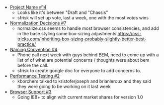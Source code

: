 * [Project Name #14](https://github.com/jquery/css-framework/issues/14)
	* Looks like it's between "Draft and "Chassis"
	* sfrisk will set up vote, last a week, one with the most votes wins
* [Normalization Decisions #7](https://github.com/jquery/css-framework/issues/7)
	* normalize.css seems to handle most browser consistencies, and add in the base styling some box-sizing adjustments https://css-tricks.com/inheriting-box-sizing-probably-slightly-better-best-practice/
* [Naming Convention #4](https://github.com/jquery/css-framework/issues/4)
	* Phone call next week with guys behind BEM, need to come up with a list of of what are potential concerns / thoughts were about bem before the call.
	* sfrisk to create google doc for everyone to add concerns to.
* [Performance Testing #2](https://github.com/jquery/css-framework/issues/2)
	* kborchers talked to kristoferjoseph and brianleroux and they said they were going to be working on it last week
* [Browser Support #3](https://github.com/jquery/css-framework/issues/3)
	* Going IE8+ to align with current market shares for version 1.0
